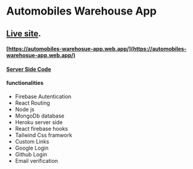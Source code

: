 # Automobiles Warehouse App

## [Live site](https://automobiles-warehosue-app.web.app/).

#### [https://automobiles-warehosue-app.web.app/](https://automobiles-warehosue-app.web.app/)

#### [Server Side Code](https://github.com/ProgrammingHeroWC4/warehouse-management-server-side-mahfuz47)

#### functionalities

- Firebase Autentication
- React Routing
- Node js
- MongoDb database
- Heroku server side
- React firebase hooks
- Tailwind Css framwork
- Custom Links
- Google Login
- Github Login
- Email verification
